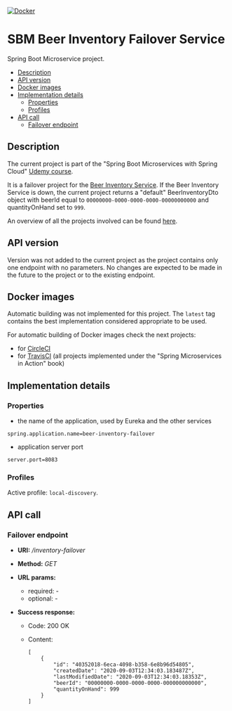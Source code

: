 [![Docker](https://img.shields.io/docker/v/mariamihai/sbm-beer-inventory-failover?sort=date)](https://hub.docker.com/repository/docker/mariamihai/sbm-beer-inventory-failover)

# SBM Beer Inventory Failover Service
Spring Boot Microservice project.

  - [Description](#description)
  - [API version](#api-version)
  - [Docker images](#docker-images)
  - [Implementation details](#implementation-details)
    - [Properties](#properties)
    - [Profiles](#profiles)
  - [API call](#api-call)
    - [Failover endpoint](#failover-endpoint)

## Description
The current project is part of the "Spring Boot Microservices with Spring Cloud" [Udemy course](https://www.udemy.com/course/spring-boot-microservices-with-spring-cloud-beginner-to-guru/). 

It is a failover project for the [Beer Inventory Service](https://github.com/mariamihai/udemy-sbm-beer-inventory-service).
If the Beer  Inventory Service is down, the current project returns a "default" BeerInventoryDto object with beerId equal to `00000000-0000-0000-0000-00000000000` and quantityOnHand set to `999`.

An overview of all the projects involved can be found [here](https://github.com/mariamihai/udemy-sbm-overview).

## API version
Version was not added to the current project as the project contains only one endpoint with no parameters. No changes 
are expected to be made in the future to the project or to the existing endpoint.

## Docker images
Automatic building was not implemented for this project. The `latest` tag contains the best implementation considered 
appropriate to be used.

For automatic building of Docker images check the next projects:
- for [CircleCI](https://github.com/mariamihai/CIToDockerExampleProject)
- for [TravisCI](https://github.com/mariamihai/sma-overview) (all projects implemented under the "Spring Microservices in Action" book)

## Implementation details
### Properties
- the name of the application, used by Eureka and the other services 
```
spring.application.name=beer-inventory-failover
```
- application server port
```
server.port=8083
```

### Profiles
Active profile: `local-discovery`.

## API call
### Failover endpoint
* __URI:__ _/inventory-failover_

 * __Method:__ _GET_

 * __URL params:__ <br/>
    * required: - <br/>
    * optional: -
    
 * __Success response:__
    * Code: 200 OK <br/>
    * Content:
    
       ``` 
       [
           {
               "id": "40352018-6eca-4098-b358-6e8b96d54805",
               "createdDate": "2020-09-03T12:34:03.183487Z",
               "lastModifiedDate": "2020-09-03T12:34:03.18353Z",
               "beerId": "00000000-0000-0000-0000-000000000000",
               "quantityOnHand": 999
           }
       ]
       ```